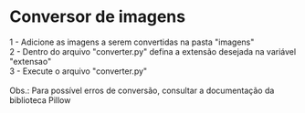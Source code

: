 # Conversor de imagens
1 - Adicione as imagens a serem convertidas na pasta "imagens"<br>
2 - Dentro do arquivo "converter.py" defina a extensão desejada na variável "extensao"<br>
3 - Execute o arquivo "converter.py"<br>
<br>
Obs.: Para possível erros de conversão, consultar a documentação da biblioteca Pillow
